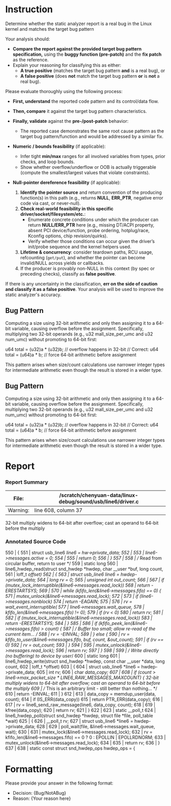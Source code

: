 # Instruction

Determine whether the static analyzer report is a real bug in the Linux kernel and matches the target bug pattern

Your analysis should:
- **Compare the report against the provided target bug pattern specification,** using the **buggy function (pre-patch)** and the **fix patch** as the reference.
- Explain your reasoning for classifying this as either:
  - **A true positive** (matches the target bug pattern **and** is a real bug), or
  - **A false positive** (does **not** match the target bug pattern **or** is **not** a real bug).

Please evaluate thoroughly using the following process:

- **First, understand** the reported code pattern and its control/data flow.
- **Then, compare** it against the target bug pattern characteristics.
- **Finally, validate** against the **pre-/post-patch** behavior:
  - The reported case demonstrates the same root cause pattern as the target bug pattern/function and would be addressed by a similar fix.

- **Numeric / bounds feasibility** (if applicable):
  - Infer tight **min/max** ranges for all involved variables from types, prior checks, and loop bounds.
  - Show whether overflow/underflow or OOB is actually triggerable (compute the smallest/largest values that violate constraints).

- **Null-pointer dereference feasibility** (if applicable):
  1. **Identify the pointer source** and return convention of the producing function(s) in this path (e.g., returns **NULL**, **ERR_PTR**, negative error code via cast, or never-null).
  2. **Check real-world feasibility in this specific driver/socket/filesystem/etc.**:
     - Enumerate concrete conditions under which the producer can return **NULL/ERR_PTR** here (e.g., missing DT/ACPI property, absent PCI device/function, probe ordering, hotplug/race, Kconfig options, chip revision/quirks).
     - Verify whether those conditions can occur given the driver’s init/probe sequence and the kernel helpers used.
  3. **Lifetime & concurrency**: consider teardown paths, RCU usage, refcounting (`get/put`), and whether the pointer can become invalid/NULL across yields or callbacks.
  4. If the producer is provably non-NULL in this context (by spec or preceding checks), classify as **false positive**.

If there is any uncertainty in the classification, **err on the side of caution and classify it as a false positive**. Your analysis will be used to improve the static analyzer's accuracy.

## Bug Pattern

Computing a size using 32-bit arithmetic and only then assigning it to a 64-bit variable, causing overflow before the assignment. Specifically, multiplying two 32-bit operands (e.g., u32 mall_size_per_umc and u32 num_umc) without promoting to 64-bit first:

u64 total = (u32)a * (u32)b;  // overflow happens in 32-bit
// Correct:
u64 total = (u64)a * b;  // force 64-bit arithmetic before assignment

This pattern arises when size/count calculations use narrower integer types for intermediate arithmetic even though the result is stored in a wider type.

## Bug Pattern

Computing a size using 32-bit arithmetic and only then assigning it to a 64-bit variable, causing overflow before the assignment. Specifically, multiplying two 32-bit operands (e.g., u32 mall_size_per_umc and u32 num_umc) without promoting to 64-bit first:

u64 total = (u32)a * (u32)b;  // overflow happens in 32-bit
// Correct:
u64 total = (u64)a * b;  // force 64-bit arithmetic before assignment

This pattern arises when size/count calculations use narrower integer types for intermediate arithmetic even though the result is stored in a wider type.

# Report

### Report Summary

File:| /scratch/chenyuan-data/linux-debug/sound/usb/line6/driver.c
---|---
Warning:| line 608, column 37
32-bit multiply widens to 64-bit after overflow; cast an operand to 64-bit
before the multiply

### Annotated Source Code


550   | {
551   |  struct usb_line6 *line6 = hw->private_data;
552   |
553   | 	line6->messages.active = 0;
554   |
555   |  return 0;
556   | }
557   |
558   | /* Read from circular buffer, return to user */
559   | static long
560   | line6_hwdep_read(struct snd_hwdep *hwdep, char __user *buf, long count,
561   | 					loff_t *offset)
562   | {
563   |  struct usb_line6 *line6 = hwdep->private_data;
564   |  long rv = 0;
565   |  unsigned int out_count;
566   |
567   |  if (mutex_lock_interruptible(&line6->messages.read_lock))
568   |  return -ERESTARTSYS;
569   |
570   |  while (kfifo_len(&line6->messages.fifo) == 0) {
571   | 		mutex_unlock(&line6->messages.read_lock);
572   |
573   |  if (line6->messages.nonblock)
574   |  return -EAGAIN;
575   |
576   | 		rv = wait_event_interruptible(
577   |  line6->messages.wait_queue,
578   |  kfifo_len(&line6->messages.fifo) != 0);
579   |  if (rv < 0)
580   |  return rv;
581   |
582   |  if (mutex_lock_interruptible(&line6->messages.read_lock))
583   |  return -ERESTARTSYS;
584   | 	}
585   |
586   |  if (kfifo_peek_len(&line6->messages.fifo) > count) {
587   |  /* Buffer too small; allow re-read of the current item... */
588   | 		rv = -EINVAL;
589   | 	} else {
590   | 		rv = kfifo_to_user(&line6->messages.fifo, buf, count, &out_count);
591   |  if (rv == 0)
592   | 			rv = out_count;
593   | 	}
594   |
595   | 	mutex_unlock(&line6->messages.read_lock);
596   |  return rv;
597   | }
598   |
599   | /* Write directly (no buffering) to device by user*/
600   | static long
601   | line6_hwdep_write(struct snd_hwdep *hwdep, const char __user *data, long count,
602   | 					loff_t *offset)
603   | {
604   |  struct usb_line6 *line6 = hwdep->private_data;
605   |  int rv;
606   |  char *data_copy;
607   |
608   |  if (count > line6->max_packet_size * LINE6_RAW_MESSAGES_MAXCOUNT) {
    32-bit multiply widens to 64-bit after overflow; cast an operand to 64-bit before the multiply
609   |  /* This is an arbitrary limit - still better than nothing... */
610   |  return -EINVAL;
611   | 	}
612   |
613   | 	data_copy = memdup_user(data, count);
614   |  if (IS_ERR(data_copy))
615   |  return PTR_ERR(data_copy);
616   |
617   | 	rv = line6_send_raw_message(line6, data_copy, count);
618   |
619   | 	kfree(data_copy);
620   |  return rv;
621   | }
622   |
623   | static __poll_t
624   | line6_hwdep_poll(struct snd_hwdep *hwdep, struct file *file, poll_table *wait)
625   | {
626   | 	__poll_t rv;
627   |  struct usb_line6 *line6 = hwdep->private_data;
628   |
629   | 	poll_wait(file, &line6->messages.wait_queue, wait);
630   |
631   |  mutex_lock(&line6->messages.read_lock);
632   | 	rv = kfifo_len(&line6->messages.fifo) == 0 ? 0 : EPOLLIN | EPOLLRDNORM;
633   | 	mutex_unlock(&line6->messages.read_lock);
634   |
635   |  return rv;
636   | }
637   |
638   | static const struct snd_hwdep_ops hwdep_ops = {

# Formatting

Please provide your answer in the following format:

- Decision: {Bug/NotABug}
- Reason: {Your reason here}
